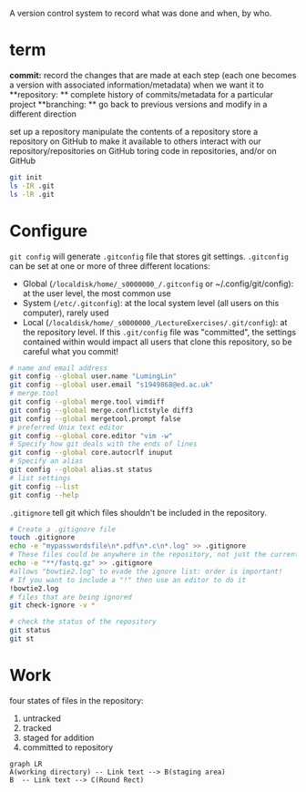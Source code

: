 A version control system to record what was done and when, by who.

# term
**commit:** record the changes that are made at each step (each one becomes a version with associated information/metadata) when we want it to
**repository: ** complete history of commits/metadata for a particular project
**branching: ** go back to previous versions and modify in a different direction



set up a repository
manipulate the contents of a repository
store a repository on GitHub to make it available to others
interact with our repository/repositories on GitHub
toring code in repositories, and/or on GitHub


```bash
git init
ls -IR .git
ls -lR .git
```
# Configure
`git config` will generate `.gitconfig` file that stores git settings.
`.gitconfig` can be set at one or more of three different locations:
- Global (`/localdisk/home/_s0000000_/.gitconfig` or ~/.config/git/config): at the user level, the most common use
- System (`/etc/.gitconfig`): at the local system level (all users on this computer), rarely used
- Local (`/localdisk/home/_s0000000_/LectureExercises/.git/config`): at the repository level. If this `.git/config` file was "committed", the settings contained within would impact all users that clone this repository, so be careful what you commit!
```bash
# name and email address
git config --global user.name "LumingLin"
git config --global user.email "s1949868@ed.ac.uk"
# merge.tool
git config --global merge.tool vimdiff
git config --global merge.conflictstyle diff3
git config --global mergetool.prompt false
# preferred Unix text editor
git config --global core.editor "vim -w"
# Specify how git deals with the ends of lines
git config --global core.autocrlf inuput
# Specify an alias
git config --global alias.st status
# list settings
git config --list
git config --help
```
`.gitignore` tell git which files  shouldn't  be included in the repository.  
```bash
# Create a .gitignore file
touch .gitignore
echo -e "mypasswordsfile\n*.pdf\n*.c\n*.log" >> .gitignore
# These files could be anywhere in the repository, not just the current directory
echo -e "**/fastq.gz" >> .gitignore
#allows "bowtie2.log" to evade the ignore list: order is important!
# If you want to include a "!" then use an editor to do it
!bowtie2.log
# files that are being ignored
git check-ignore -v *
```
```bash
# check the status of the repository
git status
git st
```
# Work
four states of files in the repository:
1.  untracked
2.  tracked
3.  staged for addition
4.  committed to repository
 ```mermaid
graph LR
A(working directory) -- Link text --> B(staging area)
B  -- Link text --> C(Round Rect)
```
<!--stackedit_data:
eyJoaXN0b3J5IjpbMTU1MTA4MzM5OCwyMDUzMzIzMzk0LC02Mz
Q3MDU2NDQsMTM2OTA5ODAwNSwxOTA5NjE0NjYxLDIwNjIwMDg4
NjQsLTE0OTE0MDE4NDAsMjAzMjY2OTY3Nyw5NjM4Njg5OTMsMT
M4MzcwMTI2MCwtMTM2NjE2MTQ1MSwtNTgzOTg3MDMyLC0xOTE0
MDEwMTcwLDE3NjQyMDM3NSwtNzM2NDIxMjM4LC0xMDcyODEwOT
YyLDIxMjE1MzUwMjIsMTIxNDM0MjM3MSwtMTMzOTgzNzI1Niwt
NTUxMjAwMDFdfQ==
-->